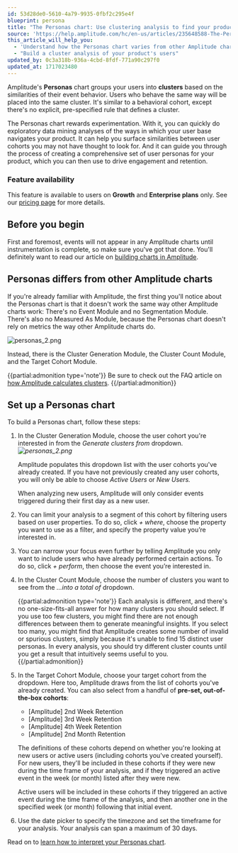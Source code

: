 ```yaml
---
id: 53d28de0-5610-4a79-9935-0fbf2c295e4f
blueprint: persona
title: "The Personas chart: Use clustering analysis to find your product's user personas"
source: 'https://help.amplitude.com/hc/en-us/articles/235648588-The-Personas-chart-Use-clustering-analysis-to-find-your-product-s-user-personas'
this_article_will_help_you:
  - 'Understand how the Personas chart varies from other Amplitude charts'
  - "Build a cluster analysis of your product's users"
updated_by: 0c3a318b-936a-4cbd-8fdf-771a90c297f0
updated_at: 1717023480
---
```

Amplitude's **Personas** chart groups your users into **clusters** based on the similarities of their event behavior. Users who behave the same way will be placed into the same cluster. It's similar to a behavioral cohort, except there's no explicit, pre-specified rule that defines a cluster.

The Personas chart rewards experimentation. With it, you can quickly do exploratory data mining analyses of the ways in which your user base navigates your product. It can help you surface similarities between user cohorts you may not have thought to look for. And it can guide you through the process of creating a comprehensive set of user personas for your product, which you can then use to drive engagement and retention.

### Feature availability

This feature is available to users on **Growth** and **Enterprise plans** only. See our [pricing page](https://amplitude.com/pricing) for more details.

## Before you begin

First and foremost, events will not appear in any Amplitude charts until instrumentation is complete, so make sure you've got that done. You'll definitely want to read our article on [building charts in Amplitude](/get-started/helpful-definitions).

## Personas differs from other Amplitude charts

If you're already familiar with Amplitude, the first thing you'll notice about the Personas chart is that it doesn't work the same way other Amplitude charts work: There's no Event Module and no Segmentation Module. There's also no Measured As Module, because the Personas chart doesn't rely on metrics the way other Amplitude charts do.

![personas_2.png](/output/img/personas/personas-2-png.png)

Instead, there is the Cluster Generation Module, the Cluster Count Module, and the Target Cohort Module.  

{{partial:admonition type='note'}}
 Be sure to check out the FAQ article on [how Amplitude calculates clusters](https://help.amplitude.com/hc/en-us/articles/360053937572).
{{/partial:admonition}}

## Set up a Personas chart

To build a Personas chart, follow these steps:

1. In the Cluster Generation Module, choose the user cohort you're interested in from the *Generate clusters from* dropdown. *![personas_2.png](/output/img/personas/personas-2-png.png)*

    Amplitude populates this dropdown list with the user cohorts you've already created. If you have not previously created any user cohorts, you will only be able to choose *Active Users* or *New Users.*

    When analyzing new users, Amplitude will only consider events triggered during their first day as a new user.

2. You can limit your analysis to a segment of this cohort by filtering users based on user properties. To do so, click *+ where*, choose the property you want to use as a filter, and specify the property value you’re interested in.

3. You can narrow your focus even further by telling Amplitude you only want to include users who have already performed certain actions. To do so, click *+ perform*, then choose the event you’re interested in.

4. In the Cluster Count Module, choose the number of clusters you want to see from the *...into a total of* dropdown.  
	  
    {{partial:admonition type='note'}}
    Each analysis is different, and there's no one-size-fits-all answer for how many clusters you should select. If you use too few clusters, you might find there are not enough differences between them to generate meaningful insights. If you select too many, you might find that Amplitude creates some number of invalid or spurious clusters, simply because it's unable to find 15 distinct user personas. In every analysis, you should try different cluster counts until you get a result that intuitively seems useful to you.
    {{/partial:admonition}}

5. In the Target Cohort Module, choose your target cohort from the dropdown. Here too, Amplitude draws from the list of cohorts you've already created. You can also select from a handful of **pre-set, out-of-the-box cohorts**:  
	  
   	* [Amplitude] 2nd Week Retention  
   	* [Amplitude] 3rd Week Retention  
   	* [Amplitude] 4th Week Retention  
   	* [Amplitude] 2nd Month Retention  
   	  
   	The definitions of these cohorts depend on whether you're looking at new users or active users (including cohorts you've created yourself). For new users, they'll be included in these cohorts if they were new during the time frame of your analysis, and if they triggered an active event in the week (or month) listed after they were new.  
   	  
   	Active users will be included in these cohorts if they triggered an active event during the time frame of the analysis, and then another one in the specified week (or month) following that initial event.

6. Use the date picker to specify the timezone and set the timeframe for your analysis. Your analysis can span a maximum of 30 days.

Read on to [learn how to interpret your Personas chart](/analytics/charts/personas/personas-interpret).
